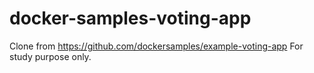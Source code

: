 # docker-samples-voting-app
Clone from https://github.com/dockersamples/example-voting-app
For study purpose only.
